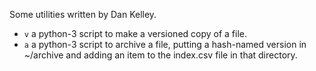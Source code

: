 Some utilities written by Dan Kelley.

* `v` a python-3 script to make a versioned copy of a file.
* `a` a python-3 script to archive a file, putting a hash-named
     version in ~/archive and adding an item to the index.csv
     file in that directory.
